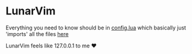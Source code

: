 # LunarVim

Everything you need to know should be in [config.lua](config.lua) which basically just 'imports' all the files [here](lua/user/)

LunarVim feels like 127.0.0.1 to me ❤️
